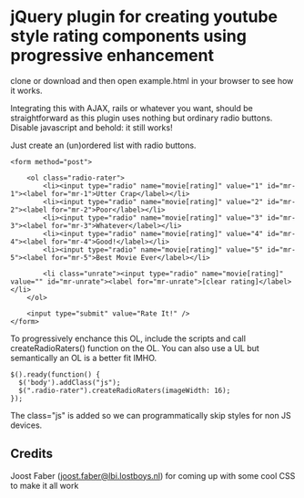 jQuery plugin for creating youtube style rating components using progressive enhancement
========================================================================================

clone or download and then open example.html in your browser to see how it works. 

Integrating this with AJAX, rails or whatever you want, should be straightforward as this plugin uses nothing but ordinary radio buttons.
Disable javascript and behold: it still works!

Just create an (un)ordered list with radio buttons.

    <form method="post">
	
    	<ol class="radio-rater">
    		<li><input type="radio" name="movie[rating]" value="1" id="mr-1"><label for="mr-1">Utter Crap</label></li>
    		<li><input type="radio" name="movie[rating]" value="2" id="mr-2"><label for="mr-2">Poor</label></li>
    		<li><input type="radio" name="movie[rating]" value="3" id="mr-3"><label for="mr-3">Whatever</label></li>
    		<li><input type="radio" name="movie[rating]" value="4" id="mr-4"><label for="mr-4">Good!</label></li>
    		<li><input type="radio" name="movie[rating]" value="5" id="mr-5"><label for="mr-5">Best Movie Ever</label></li>
    		
    		<li class="unrate"><input type="radio" name="movie[rating]" value="" id="mr-unrate"><label for="mr-unrate">[clear rating]</label></li>
    	</ol>

    	<input type="submit" value="Rate It!" />
    </form>
    
To progressively enchance this OL, include the scripts and call createRadioRaters() function on the OL. You can also use a UL but semantically an OL is a better fit IMHO.

    $().ready(function() {
      $('body').addClass("js");
      $(".radio-rater").createRadioRaters(imageWidth: 16);
    });

The class="js" is added so we can programmatically skip styles for non JS devices.

Credits
-------

Joost Faber (joost.faber@lbi.lostboys.nl) for coming up with some cool CSS to make it all work